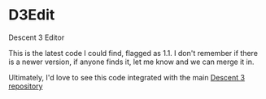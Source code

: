 # D3Edit
Descent 3 Editor

This is the latest code I could find, flagged as 1.1. I don't remember if there is a newer version, if anyone finds it, let me know and we can merge it in.

Ultimately, I'd love to see this code integrated with the main [Descent 3 repository](https://github.com/kevinbentley/Descent3/)